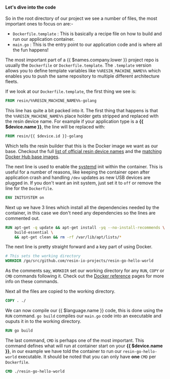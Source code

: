#### Let's dive into the code
<!-- project link: https://github.com/resin-io-projects/resin-go-hello-world-->
So in the root directory of our project we see a number of files, the most important ones to focus on are:-
* `Dockerfile.template` : This is basically a recipe file on how to build and run our application container.
* `main.go` : This is the entry point to our application code and is where all the fun happens!

The most important part of a {{ $names.company.lower }} project repo is usually the `Dockerfile` or `Dockerfile.template`. The `.template` version allows you to define template variables like `%%RESIN_MACHINE_NAME%%` which enables you to push the same repository to multiple different architecture fleets.

If we look at our `Dockerfile.template`, the first thing we see is:
```Dockerfile
FROM resin/%%RESIN_MACHINE_NAME%%-golang
```
This line has quite a bit packed into it. The first thing that happens is that the `%%RESIN_MACHINE_NAME%%` place holder gets stripped and replaced with the resin device name. For example if your application type is a **{{ $device.name }}**, the line will be replaced with:
```Dockerfile
FROM resin/{{ $device.id }}-golang
```
Which tells the resin builder that this is the Docker image we want as our base. Checkout the full [list of official resin device names][listOfResinNames] and the [matching Docker Hub base images][resinDockerHub].

The next line is used to enable the [systemd][systemd-link] init within the container. This is useful for a number of reasons, like keeping the container open after application crash and handling `/dev` updates as new USB devices are plugged in. If you don't want an init system, just set it to `off` or remove the line for the `Dockerfile`.
```Dockerfile
ENV INITSYSTEM on
```

Next up we have 3 lines which install all the dependencies needed by the container, in this case we don't need any dependencies so the lines are commented out.
```Dockerfile
RUN apt-get -q update && apt-get install -yq --no-install-recommends \
    build-essential \
    && apt-get clean && rm -rf /var/lib/apt/lists/*
```

The next line is pretty straight forward and a key part of using Docker.
```Dockerfile
# This sets the working directory
WORKDIR /go/src/github.com/resin-io-projects/resin-go-hello-world
```
As the comments say, `WORKDIR` set our working directory for any `RUN`, `COPY` or `CMD` commands following it. Check out the [Docker reference][docker-ref] pages for more info on these commands.

Next all the files are copied to the working directory.
```Dockerfile
COPY . ./
```

We can now compile our {{ $language.name }} code, this is done using the `RUN` command. `go build` compiles our `main.go` code into an executable and ouputs it in to the working directory.
```Dockerfile
RUN go build
```

The last command, `CMD` is perhaps one of the most important. This command defines what will run at container start on your **{{ $device.name }}**, in our example we have told the container to run our `resin-go-hello-world` executable. It should be noted that you can only have **one** `CMD` per `Dockerfile`.
```Dockerfile
CMD ./resin-go-hello-world
```

[resinDockerHub]:https://hub.docker.com/u/resin/
[docker-ref]:https://docs.docker.com/engine/reference/builder/
[systemd-link]:https://en.wikipedia.org/wiki/Systemd
[listOfResinNames]:/devicetypes/
